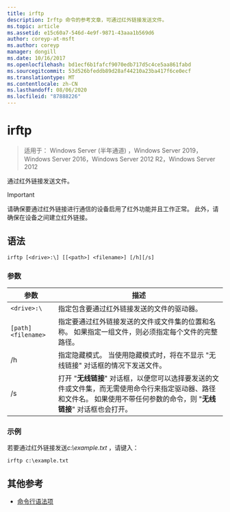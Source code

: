 ```yaml
---
title: irftp
description: Irftp 命令的参考文章，可通过红外链接发送文件。
ms.topic: article
ms.assetid: e15c60a7-546d-4e9f-9871-43aaa1b569d6
author: coreyp-at-msft
ms.author: coreyp
manager: dongill
ms.date: 10/16/2017
ms.openlocfilehash: bd1ecf6b1fafcf9070edb717d5c4ce5aa861fabd
ms.sourcegitcommit: 53d526bfeddb89d28af44210a23ba417f6ce0ecf
ms.translationtype: MT
ms.contentlocale: zh-CN
ms.lasthandoff: 08/06/2020
ms.locfileid: "87888226"
---
```

# <a name="irftp"></a>irftp

> 适用于： Windows Server (半年通道) ，Windows Server 2019，Windows Server 2016，Windows Server 2012 R2，Windows Server 2012

通过红外链接发送文件。

> [!IMPORTANT]
> 请确保要通过红外链接进行通信的设备启用了红外功能并且工作正常。 此外，请确保在设备之间建立红外链接。

## <a name="syntax"></a>语法

```
irftp [<drive>:\] [[<path>] <filename>] [/h][/s]
```

### <a name="parameters"></a>参数

| 参数 | 描述 |
| --------- | ----------- |
| `<drive>:\` | 指定包含要通过红外链接发送的文件的驱动器。 |
| `[path]<filename>` | 指定要通过红外链接发送的文件或文件集的位置和名称。 如果指定一组文件，则必须指定每个文件的完整路径。 |
| /h | 指定隐藏模式。 当使用隐藏模式时，将在不显示 "无线链接" 对话框的情况下发送文件。 |
| /s | 打开 "**无线链接**" 对话框，以便您可以选择要发送的文件或文件集，而无需使用命令行来指定驱动器、路径和文件名。 如果使用不带任何参数的命令，则 "**无线链接**" 对话框也会打开。 |

### <a name="examples"></a>示例

若要通过红外链接发送*c:\example.txt* ，请键入：

```
irftp c:\example.txt
```

## <a name="additional-references"></a>其他参考

- [命令行语法项](command-line-syntax-key.md)
